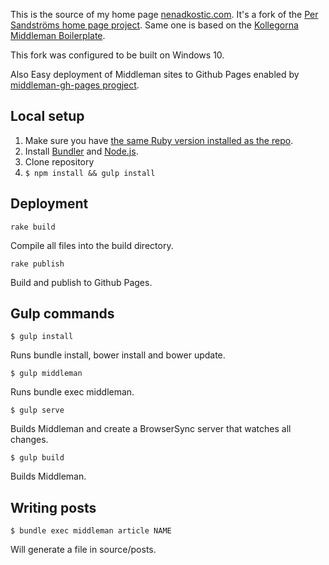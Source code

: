 This is the source of my home page [nenadkostic.com](http://nenadkostic.com). It's a fork of the [Per Sandströms home page project](https://github.com/persand/helloper.com). Same one is based on the [Kollegorna Middleman Boilerplate](https://github.com/kollegorna/middleman-boilerplate).

This fork was configured to be built on Windows 10.

Also Easy deployment of Middleman sites to Github Pages enabled by [middleman-gh-pages progject](https://github.com/edgecase/middleman-gh-pages).


## Local setup

1. Make sure you have [the same Ruby version installed as the repo](https://github.com/persand/helloper/blob/master/.ruby-version).
2. Install [Bundler](https://rubygems.org/gems/bundler) and [Node.js](http://nodejs.org).
3. Clone repository
4. ``$ npm install && gulp install``

## Deployment

    rake build    

Compile all files into the build directory.

    rake publish 

Build and publish to Github Pages.

## Gulp commands

    $ gulp install

Runs bundle install, bower install and bower update.

    $ gulp middleman

Runs bundle exec middleman.

    $ gulp serve

Builds Middleman and create a BrowserSync server that watches all changes.

    $ gulp build

Builds Middleman.

## Writing posts

    $ bundle exec middleman article NAME

Will generate a file in source/posts.
